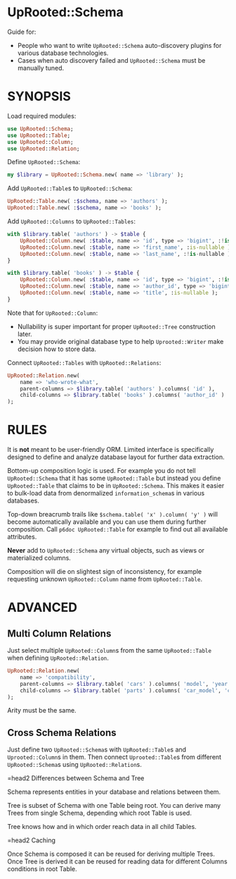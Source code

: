 # UpRooted::Schema

Guide for:

* People who want to write `UpRooted::Schema` auto-discovery plugins for various database technologies.
* Cases when auto discovery failed and `UpRooted::Schema` must be manually tuned.

# SYNOPSIS

Load required modules:

```raku
use UpRooted::Schema;
use UpRooted::Table;
use UpRooted::Column;
use UpRooted::Relation;
```

Define `UpRooted::Schema`:

```raku
my $library = UpRooted::Schema.new( name => 'library' );
```

Add `UpRooted::Table`s to `UpRooted::Schema`:

```raku
UpRooted::Table.new( :$schema, name => 'authors' );
UpRooted::Table.new( :$schema, name => 'books' );
```

Add `UpRooted::Columns` to `UpRooted::Tables`:

```raku
with $library.table( 'authors' ) -> $table {
    UpRooted::Column.new( :$table, name => 'id', type => 'bigint', :!is-nullable );
    UpRooted::Column.new( :$table, name => 'first_name', :is-nullable );
    UpRooted::Column.new( :$table, name => 'last_name', :!is-nullable );
}

with $library.table( 'books' ) -> $table {
    UpRooted::Column.new( :$table, name => 'id', type => 'bigint', :!is-nullable );
    UpRooted::Column.new( :$table, name => 'author_id', type => 'bigint', :!is-nullable );
    UpRooted::Column.new( :$table, name => 'title', :is-nullable );
}
```

Note that for `UpRooted::Column`:
* Nullability is super important for proper `UpRooted::Tree` construction later.
* You may provide original database type to help `Uprooted::Writer` make decision how to store data.

Connect `UpRooted::Tables` with `UpRooted::Relations`:

```raku
UpRooted::Relation.new(
    name => 'who-wrote-what',
    parent-columns => $library.table( 'authors' ).columns( 'id' ),
    child-columns => $library.table( 'books' ).columns( 'author_id' )
);
```

# RULES

It is **not** meant to be user-friendly ORM.
Limited interface is specifically designed to define and analyze database layout for further data extraction.

Bottom-up composition logic is used.
For example you do not tell `UpRooted::Schema` that it has some `UpRooted::Table`
but instead you define `UpRooted::Table` that claims to be in `UpRooted::Schema`.
This makes it easier to bulk-load data from denormalized `information_schema`s in various databases.

Top-down breacrumb trails like `$schema.table( 'x' ).column( 'y' )` will become automatically available and you can use them during further composition. Call `p6doc UpRooted::Table` for example to find out all available attributes.

**Never** add to `UpRooted::Schema` any virtual objects, such as views or materialized columns.

Composition will die on slightest sign of inconsistency, for example requesting unknown `UpRooted::Column` name from `UpRooted::Table`.

# ADVANCED

## Multi Column Relations

Just select multiple `UpRooted::Column`s from the same `UpRooted::Table` when defining `UpRooted::Relation`.

```raku
UpRooted::Relation.new(
    name => 'compatibility',
    parent-columns => $library.table( 'cars' ).columns( 'model', 'year' ),
    child-columns => $library.table( 'parts' ).columns( 'car_model', 'car_year' )
);
```

Arity must be the same.

## Cross Schema Relations

Just define two `UpRooted::Schema`s with `UpRooted::Table`s and `Uprooted::Column`s in them.
Then connect `Uprooted::Table`s from different `UpRooted::Schema`s using `UpRooted::Relation`s.

=head2 Differences between Schema and Tree

Schema represents entities in your database and relations between them.

Tree is subset of Schema with one Table being root.
You can derive many Trees from single Schema, depending which root Table is used.

Tree knows how and in which order reach data in all child Tables.

=head2 Caching

Once Schema is composed it can be reused for deriving multiple Trees.
Once Tree is derived it can be reused for reading data
for different Columns conditions in root Table.
